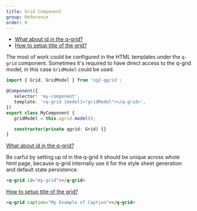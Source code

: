 ```yaml
---
title: Grid Component
group: Reference
order: 0
---
```

- [What about id in the q-grid?](#what-about-id-in-the-q-grid)
- [How to setup title of the grid?](#how-to-setup-title-of-the-grid)

The most of work could be configured in the HTML templates under the `q-grid` component. Sometimes it's required to have direct access to the q-grid model, in this case `GridModel` could be used.

```typescript
import { Grid, GridModel } from 'ng2-qgrid';

@Component({
   selector: 'my-component',
   template: '<q-grid [model]="gridModel"></q-grid>',
})
export class MyComponent {
   gridModel = this.qgrid.model();

   constructor(private qgrid: Grid) {}
}
```

<a name="what-about-id-in-the-q-grid" href="#what-about-id-in-the-q-grid">
   What about id in the q-grid?
</a>

Be carful by setting up id in the q-grid it should be unique across whole html page, because q-grid internally use it for the style sheet generation and default state persistence.

```html
<q-grid id="my-grid"></q-grid>
```

<a name="how-to-setup-title-of-the-grid" href="#how-to-setup-title-of-the-grid">
   How to setup title of the grid?
</a>

```html
<q-grid caption="My Example of Caption"></q-grid>
```
